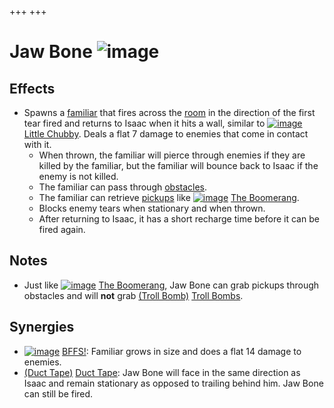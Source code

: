 +++
+++

 # Jaw Bone ![image](/image/Jaw_Bone.png) 


Effects
---------


* Spawns a [familiar](/wiki/Familiar "Familiar") that fires across the [room](/wiki/Rooms "Rooms") in the direction of the first tear fired and returns to Isaac when it hits a wall, similar to [![image](/image/Little_Chubby.png)](/wiki/Little_Chubby "Little Chubby") [Little Chubby](/wiki/Little_Chubby "Little Chubby"). Deals a flat 7 damage to enemies that come in contact with it.
	+ When thrown, the familiar will pierce through enemies if they are killed by the familiar, but the familiar will bounce back to Isaac if the enemy is not killed.
	+ The familiar can pass through [obstacles](/wiki/Obstacles "Obstacles").
	+ The familiar can retrieve [pickups](/wiki/Pickups "Pickups") like [![image](/image/The_Boomerang.png)](/wiki/The_Boomerang "The Boomerang") [The Boomerang](/wiki/The_Boomerang "The Boomerang").
	+ Blocks enemy tears when stationary and when thrown.
	+ After returning to Isaac, it has a short recharge time before it can be fired again.


Notes
-------


* Just like [![image](/image/The_Boomerang.png)](/wiki/The_Boomerang "The Boomerang") [The Boomerang](/wiki/The_Boomerang "The Boomerang"), Jaw Bone can grab pickups through obstacles and will **not** grab [(Troll Bomb)](/wiki/Troll_Bomb "Troll Bomb") [Troll Bombs](/wiki/Troll_Bomb "Troll Bomb").


Synergies
-----------


* [![image](/image/BFFS!.png)](/wiki/BFFS! "BFFS!") [BFFS!](/wiki/BFFS! "BFFS!"): Familiar grows in size and does a flat 14 damage to enemies.
* [(Duct Tape)](/wiki/Duct_Tape "Duct Tape") [Duct Tape](/wiki/Duct_Tape "Duct Tape"): Jaw Bone will face in the same direction as Isaac and remain stationary as opposed to trailing behind him. Jaw Bone can still be fired.


